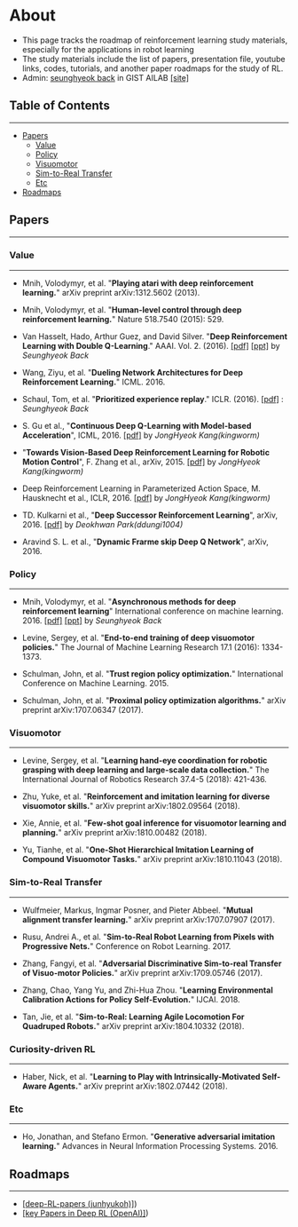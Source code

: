 # About

- This page tracks the roadmap of reinforcement learning study materials, especially for the applications in robot learning  
- The study materials include the list of papers, presentation file, youtube links, codes, tutorials, and another paper roadmaps for the study of RL.
- Admin: [seunghyeok back](https://ai.gist.ac.kr/prog/gsPerson/ai/S/view.do) in GIST AILAB [[site]](http://ai.gist.ac.kr/)

## Table of Contents
---

- [Papers](#papers)
    - [Value](#value)
    - [Policy](#policy)
    - [Visuomotor](#visuomotor)
    - [Sim-to-Real Transfer](#sim-to-real-transfer)
    - [Etc](#etc)
- [Roadmaps](#roadmaps)



## Papers
---

### Value
---
* Mnih, Volodymyr, et al. "**Playing atari with deep reinforcement learning.**" arXiv preprint arXiv:1312.5602 (2013).

* Mnih, Volodymyr, et al. "**Human-level control through deep reinforcement learning.**" Nature 518.7540 (2015): 529.

* Van Hasselt, Hado, Arthur Guez, and David Silver. "**Deep Reinforcement Learning with Double Q-Learning**."  AAAI. Vol. 2. (2016). [[pdf]](http://www.aaai.org/ocs/index.php/AAAI/AAAI16/paper/download/12389/11847) [[ppt]](https://www.slideshare.net/SeungHyeokBaek/deep-reinforcement-learning-with-double-q-learning) by *Seunghyeok Back* 

* Wang, Ziyu, et al. "**Dueling Network Architectures for Deep Reinforcement Learning.**" ICML. 2016.

* Schaul, Tom, et al. "**Prioritized experience replay**." ICLR. (2016). [[pdf]](https://arxiv.org/abs/1511.05952.pdf) : *Seunghyeok Back*

* S. Gu et al., "**Continuous Deep Q-Learning with Model-based Acceleration**", ICML, 2016.
[[pdf]](https://arxiv.org/pdf/1603.00748.pdf) by *JongHyeok Kang(kingworm)*

*  "**Towards Vision-Based Deep Reinforcement Learning for Robotic Motion Control**", F. Zhang et al., arXiv, 2015.
[[pdf]](https://arxiv.org/pdf/1511.03791.pdf) by *JongHyeok Kang(kingworm)*

*  Deep Reinforcement Learning in Parameterized Action Space, M. Hausknecht et al., ICLR, 2016.
[[pdf]](https://arxiv.org/pdf/1511.04143.pdf) by *JongHyeok Kang(kingworm)*

*  TD. Kulkarni et al., "**Deep Successor Reinforcement Learning**", arXiv, 2016.
[[pdf]](https://arxiv.org/pdf/1606.02396.pdf) by *Deokhwan Park(ddungi1004)*

*  Aravind S. L. et al., "**Dynamic Frarme skip Deep Q Network**", arXiv, 2016.

### Policy
---
* Mnih, Volodymyr, et al. "**Asynchronous methods for deep reinforcement learning**" International conference on machine learning. 2016. [[pdf]](https://arxiv.org/abs/1602.01783) [[ppt]](https://www.slideshare.net/SeungHyeokBaek/181123-asynchronous-method-for-deep-reinforcement-learning-seunghyeok-back) by *Seunghyeok Back*  

* Levine, Sergey, et al. "**End-to-end training of deep visuomotor policies.**" The Journal of Machine Learning Research 17.1 (2016): 1334-1373.

* Schulman, John, et al. "**Trust region policy optimization.**" International Conference on Machine Learning. 2015.

* Schulman, John, et al. "**Proximal policy optimization algorithms.**" arXiv preprint arXiv:1707.06347 (2017).


### Visuomotor
---
* Levine, Sergey, et al. "**Learning hand-eye coordination for robotic grasping with deep learning and large-scale data collection.**" The International Journal of Robotics Research 37.4-5 (2018): 421-436.

* Zhu, Yuke, et al. "**Reinforcement and imitation learning for diverse visuomotor skills.**" arXiv preprint arXiv:1802.09564 (2018).

* Xie, Annie, et al. "**Few-shot goal inference for visuomotor learning and planning.**" arXiv preprint arXiv:1810.00482 (2018).

* Yu, Tianhe, et al. "**One-Shot Hierarchical Imitation Learning of Compound Visuomotor Tasks.**" arXiv preprint arXiv:1810.11043 (2018).

### Sim-to-Real Transfer
---
* Wulfmeier, Markus, Ingmar Posner, and Pieter Abbeel. "**Mutual alignment transfer learning.**" arXiv preprint arXiv:1707.07907 (2017).

* Rusu, Andrei A., et al. "**Sim-to-Real Robot Learning from Pixels with Progressive Nets.**" Conference on Robot Learning. 2017.

* Zhang, Fangyi, et al. "**Adversarial Discriminative Sim-to-real Transfer of Visuo-motor Policies.**" arXiv preprint arXiv:1709.05746 (2017).

* Zhang, Chao, Yang Yu, and Zhi-Hua Zhou. "**Learning Environmental Calibration Actions for Policy Self-Evolution.**" IJCAI. 2018.

* Tan, Jie, et al. "**Sim-to-Real: Learning Agile Locomotion For Quadruped Robots.**" arXiv preprint arXiv:1804.10332 (2018).


### Curiosity-driven RL
---
* Haber, Nick, et al. "**Learning to Play with Intrinsically-Motivated Self-Aware Agents.**" arXiv preprint arXiv:1802.07442 (2018).

### Etc
---
* Ho, Jonathan, and Stefano Ermon. "**Generative adversarial imitation learning.**" Advances in Neural Information Processing Systems. 2016.

## Roadmaps
---
* [[deep-RL-papers (junhyukoh)]](https://github.com/junhyukoh/deep-reinforcement-learning-papers))
* [[key Papers in Deep RL (OpenAI)]](https://spinningup.openai.com/en/latest/spinningup/keypapers.html))
